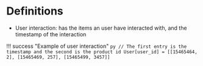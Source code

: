 # Definitions

* User interaction:  has the items an user have interacted with, and the timestamp of the interaction

!!! success "Example of user interaction"
    ```py
    // The first entry is the timestamp and the second is the product id
    User[user_id] = [[15465464, 2], [15465469, 257], [15465499, 3457]]
    ```